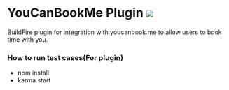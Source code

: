 # YouCanBookMe Plugin ![](https://api.travis-ci.org/BuildFire/youCanBookMePlugin.svg)

BuildFire plugin for integration with youcanbook.me to allow users to book time with you.

### How to run test cases(For plugin)
- npm install
- karma start
